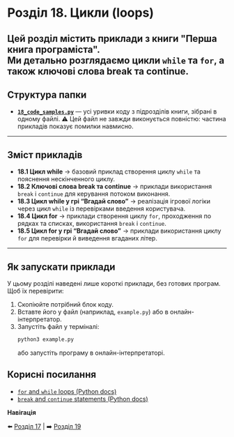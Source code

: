 # Розділ 18. Цикли (loops)

Цей розділ містить приклади з книги **"Перша книга програміста"**.  
Ми детально розглядаємо цикли `while` та `for`, а також ключові слова break та continue.
---

## Структура папки

- [**`18_code_samples.py`**](./18_code_samples.py) — усі уривки коду з підрозділів книги, зібрані в одному файлі.
  ⚠️ Цей файл не завжди виконується повністю: частина прикладів показує помилки навмисно.

---

## Зміст прикладів

- **18.1 Цикл while** → базовий приклад створення циклу `while` та пояснення нескінченного циклу.
- **18.2 Ключові слова break та continue** → приклади використання `break` і `continue` для керування потоком виконання.
- **18.3 Цикл while у грі “Вгадай слово”** → реалізація ігрової логіки через цикл `while` із перевірками введення користувача.
- **18.4 Цикл for** → приклади створення циклу `for`, проходження по рядках та списках, використання `break` і `continue`.
- **18.5 Цикл for у грі “Вгадай слово”** → приклади використання циклу `for` для перевірки й виведення вгаданих літер.

---

## Як запускати приклади

У цьому розділі наведені лише короткі приклади, без готових програм.  
Щоб їх перевірити:  

1. Скопіюйте потрібний блок коду.  
2. Вставте його у файл (наприклад, `example.py`) або в онлайн-інтерпретатор.  
3. Запустіть файл у терміналі:  
    ```bash
    python3 example.py
    ```
    або запустіть програму в онлайн-інтерпретаторі.

## Корисні посилання

- [`for` and `while` loops (Python docs)](https://docs.python.org/3/tutorial/controlflow.html#for-statements)
- [`break` and `continue` statements (Python docs)](https://docs.python.org/3/tutorial/controlflow.html#break-and-continue-statements)

**Навігація**

⬅️ [Розділ 17](../../17/ua) | ➡️ [Розділ 19](../../19/ua)
